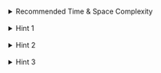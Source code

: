 <br>
<details class="hint-accordion">  
    <summary>Recommended Time & Space Complexity</summary>
    <p>
    You should aim for a solution with <code>O(m * n)</code> time and <code>O(m)</code> space, where <code>m</code> is the number of strings and <code>n</code> is the length of the longest string.
    </p>
</details>

<br>
<details class="hint-accordion">  
    <summary>Hint 1</summary>
    <p>
    A naive solution would be to sort each string and group them using a hash map. This would be an <code>O(m * nlogn)</code> solution. Though this solution is acceptable, can you think of a better way without sorting the strings?
    </p>
</details>

<br>
<details class="hint-accordion">  
    <summary>Hint 2</summary>
    <p>
    By the definition of an anagram, we only care about the frequency of each character in a string. How is this helpful in solving the problem?
    </p>
</details>

<br>
<details class="hint-accordion">  
    <summary>Hint 3</summary>
    <p>
    We can simply use an array of size <code>O(26)</code>, since the character set is <code>a</code> through <code>z</code> (<code>26</code> continuous characters), to count the frequency of each character in a string. Then, we can use this array as the key in the hash map to group the strings.
    </p>
</details>
